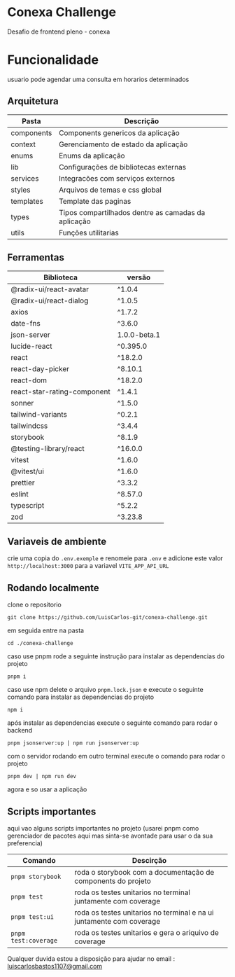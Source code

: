 # Conexa Challenge

Desafio de frontend pleno - conexa


# Funcionalidade

usuario pode agendar uma consulta em horarios determinados

## Arquitetura

|Pasta|Descrição|
|--|--|
| components                                                                                                                                                                                                                                            | Components genericos da aplicação |
| context                                                                                                                                                                                                                                            | Gerenciamento de estado da aplicação |
| enums                                                                                                                                                                                                                                            | Enums da aplicação |
| lib | Configurações de bibliotecas externas |
| services| Integracões com serviços externos |
| styles| Arquivos de temas e css global |
| templates| Template das paginas |
| types | Tipos compartilhados dentre as camadas da aplicação |
| utils | Funções utilitarias |


## Ferramentas

 

|Biblioteca| versão |  
|--|--|
| @radix-ui/react-avatar | ^1.0.4 |
| @radix-ui/react-dialog | ^1.0.5 |
| axios | ^1.7.2 |
| date-fns| ^3.6.0 |
| json-server| 1.0.0-beta.1 |
| lucide-react| ^0.395.0 |
|react | ^18.2.0|
|react-day-picker| ^8.10.1 |
|react-dom|^18.2.0|
|react-star-rating-component|^1.4.1|
|sonner|^1.5.0|
|tailwind-variants|^0.2.1|
|tailwindcss|^3.4.4|
|storybook|^8.1.9|
|@testing-library/react|^16.0.0|
|vitest|^1.6.0|
|@vitest/ui|^1.6.0|
|prettier|^3.3.2|
|eslint|^8.57.0|
|typescript|^5.2.2|
|zod|^3.23.8|

## Variaveis de ambiente
crie uma copia do `.env.exemple` e renomeie para `.env` e adicione este valor `http://localhost:3000` para a variavel `VITE_APP_API_URL`

## Rodando localmente

clone o repositorio

    git clone https://github.com/LuisCarlos-git/conexa-challenge.git
em seguida entre na pasta 

    cd ./conexa-challenge
caso use pnpm rode  a seguinte instrução para instalar as dependencias do projeto

    pnpm i
caso use npm delete o arquivo `pnpm.lock.json` e execute o seguinte comando para instalar as dependencias do projeto

    npm i
após instalar as dependencias execute o seguinte comando para rodar o backend 

    pnpm jsonserver:up | npm run jsonserver:up
com o servidor rodando em outro terminal execute o comando para rodar o projeto

    pnpm dev | npm run dev

agora e so usar a aplicação

## Scripts importantes
aqui vao alguns scripts importantes no projeto
 (usarei pnpm como gerenciador de pacotes aqui mas sinta-se avontade para usar o da sua preferencia)

  
|Comando| Descirção |
|--|--|
| `pnpm storybook` | roda o storybook com a documentação de components do projeto |
| `pnpm test` | roda os testes unitarios no terminal juntamente com coverage |
| `pnpm test:ui` | roda os testes unitarios no terminal e na ui juntamente com coverage |
| `pnpm test:coverage` | roda os testes unitarios e gera o ariquivo de coverage |


Qualquer duvida estou a disposição para ajudar no email : luiscarlosbastos1107@gmail.com 